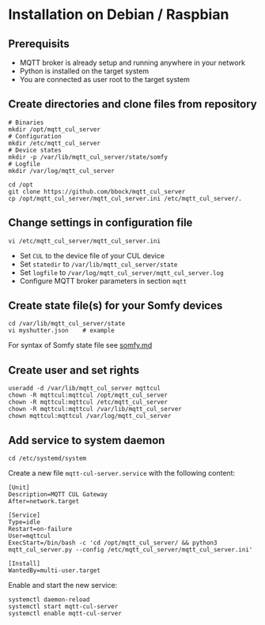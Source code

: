 
# Installation on Debian / Raspbian
## Prerequisits
* MQTT broker is already setup and running anywhere in your network
* Python is installed on the target system
* You are connected as user root to the target system

## Create directories and clone files from repository

```
# Binaries
mkdir /opt/mqtt_cul_server
# Configuration
mkdir /etc/mqtt_cul_server
# Device states
mkdir -p /var/lib/mqtt_cul_server/state/somfy
# Logfile
mkdir /var/log/mqtt_cul_server

cd /opt
git clone https://github.com/bbock/mqtt_cul_server
cp /opt/mqtt_cul_server/mqtt_cul_server.ini /etc/mqtt_cul_server/.
```

## Change settings in configuration file

```
vi /etc/mqtt_cul_server/mqtt_cul_server.ini
```

* Set `CUL` to the device file of your CUL device
* Set `statedir` to `/var/lib/mqtt_cul_server/state`
* Set `logfile` to `/var/log/mqtt_cul_server/mqtt_cul_server.log`
* Configure MQTT broker parameters in section `mqtt`


## Create state file(s) for your Somfy devices

```
cd /var/lib/mqtt_cul_server/state
vi myshutter.json    # example
```

For syntax of Somfy state file see [somfy.md](/doc/somfy.md)

## Create user and set rights

```
useradd -d /var/lib/mqtt_cul_server mqttcul
chown -R mqttcul:mqttcul /opt/mqtt_cul_server
chown -R mqttcul:mqttcul /etc/mqtt_cul_server
chown -R mqttcul:mqttcul /var/lib/mqtt_cul_server
chown mqttcul:mqttcul /var/log/mqtt_cul_server
```

## Add service to system daemon

```
cd /etc/systemd/system
```
Create a new file `mqtt-cul-server.service` with the following content:
```
[Unit]
Description=MQTT CUL Gateway
After=network.target

[Service]
Type=idle
Restart=on-failure
User=mqttcul
ExecStart=/bin/bash -c 'cd /opt/mqtt_cul_server/ && python3 mqtt_cul_server.py --config /etc/mqtt_cul_server/mqtt_cul_server.ini'

[Install]
WantedBy=multi-user.target
```
Enable and start the new service:
```
systemctl daemon-reload
systemctl start mqtt-cul-server
systemctl enable mqtt-cul-server
```